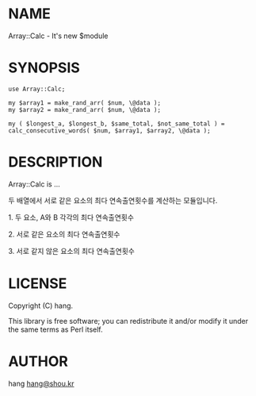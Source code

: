 # NAME

Array::Calc - It's new $module

# SYNOPSIS

    use Array::Calc;

    my $array1 = make_rand_arr( $num, \@data );
    my $array2 = make_rand_arr( $num, \@data );

    my ( $longest_a, $longest_b, $same_total, $not_same_total ) = calc_consecutive_words( $num, $array1, $array2, \@data );

# DESCRIPTION

Array::Calc is ...

두 배열에서 서로 같은 요소의 최다 연속출연횟수를 계산하는 모듈입니다.

1\. 두 요소, A와 B 각각의 최다 연속출연횟수

2\. 서로 같은 요소의 최다 연속출연횟수

3\. 서로 같지 않은 요소의 최다 연속출연횟수

# LICENSE

Copyright (C) hang.

This library is free software; you can redistribute it and/or modify
it under the same terms as Perl itself.

# AUTHOR

hang <hang@shou.kr>
